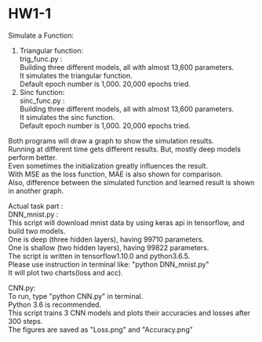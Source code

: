 # HW1-1
Simulate a Function:  
  1. Triangular function:  
     trig_func.py :  
       Building three different models, all with almost 13,600 parameters.  
       It simulates the triangular function.  
       Default epoch number is 1,000. 20,000 epochs tried.  
  2. Sinc function:  
     sinc_func.py :  
       Building three different models, all with almost 13,600 parameters.  
       It simulates the sinc function.  
       Default epoch number is 1,000. 20,000 epochs tried.  
        
          
  Both programs will draw a graph to show the simulation results.  
  Running at different time gets different results. But, mostly deep models perform better.   
    Even sometimes the initialization greatly influences the result.  
  With MSE as the loss function, MAE is also shown for comparison.   
  Also, difference between the simulated function and learned result is shown in another graph.  

Actual task part :  
    DNN_mnist.py :  
        This script will download mnist data by using keras api in tensorflow, and build two models.  
        One is deep (three hidden layers), having 99710 parameters.  
        One is shallow (two hidden layers), having 99822 parameters.  
        The script is written in tensorflow1.10.0 and python3.6.5.  
        Please use instruction in terminal like: "python DNN_mnist.py"  
        It will plot two charts(loss and acc).  

CNN.py:  
        To run, type "python CNN.py" in terminal.  
        Python 3.6 is recommended.  
        This script trains 3 CNN models and plots their accuracies and losses after 300 steps.  
        The figures are saved as "Loss.png" and "Accuracy.png"
